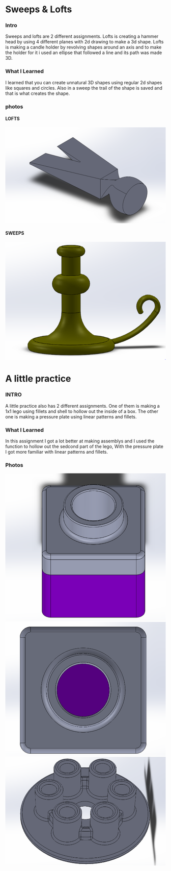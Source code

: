 # Sweeps & Lofts
### Intro
Sweeps and lofts are 2 different assignments. Lofts is creating a hammer head by using 4 different planes with 2d drawing to make a 3d shape. Lofts is making a candle holder by revolving shapes around an axis and to make the holder for it i used an ellipse that followed a line and its path was made 3D.
### What I Learned
I learned that you can create unnatural 3D shapes using regular 2d shapes like squares and circles. Also in a sweep the trail of the shape is saved and that is what creates the shape.

### photos
#### LOFTS
![lofts](media/lofts.PNG)
#### SWEEPS
![sweeps](media/sweeps.PNG)

# A little practice
### INTRO
A little practice also has 2 different assignments. One of them is making a 1x1 lego using fillets and shell to hollow out the inside of a box. The other one is making a pressure plate using linear patterns and fillets.
### What I Learned
In this assignment I got a lot better at making assemblys and I used the function to hollow out the sedcond part of the lego, With the pressure plate I got more familiar with linear patterns and fillets.
### Photos
![lego](media/lego.PNG)
![lego](media/Lego2.PNG)
![Alittlepractice](media/ALittlePractice.PNG)
